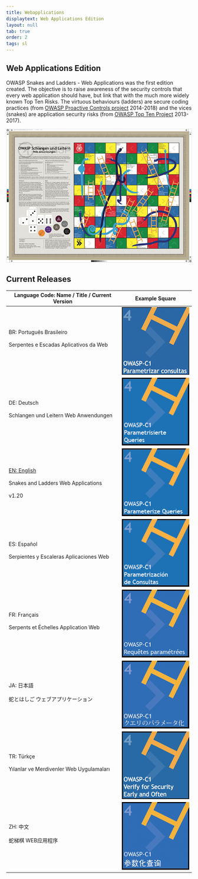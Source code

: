 ```yaml
---
title: Webapplications
displaytext: Web Applications Edition
layout: null
tab: true
order: 2
tags: sl
---
```


## Web Applications Edition

OWASP Snakes and Ladders - Web Applications
was the first edition created. The objective is to raise awareness
of the security controls that every web application should have, but
link that with the much more widely known Top Ten Risks. The virtuous
behaviours (ladders) are secure coding practices (from [OWASP Proactive
Controls project](/www-project-proactive-controls) 2014-2018) and
the vices (snakes) are application security risks (from [OWASP Top Ten
Project](/www-project-top-ten) 2013-2017).

![Overview image of the DE version of OWASP Snakes and Ladders](assets/images/Osn-poster-web-de.jpg)

## Current Releases

Language Code: Name / Title / Current Version | Example Square
------------ | ------ 
BR: Português Brasileiro<br/><br/>Serpentes e Escadas Aplicativos da Web<br/><br/> | ![](assets/images/Osn-webapp-BR.png)
DE: Deutsch<br/><br/>Schlangen und Leitern Web Anwendungen<br/><br/> | ![](assets/images/Osn-webapp-DE.png)
[EN: English](https://github.com/OWASP/www-project-snakes-and-ladders/tree/master/assets/files/web/EN)<br/><br/>Snakes and Ladders Web Applications<br/><br/> v1.20 | ![](assets/images/Osn-webapp-EN.png)
ES: Español<br/><br/>Serpientes y Escaleras Aplicaciones Web<br/><br/> | ![](assets/images/Osn-webapp-ES.png)
FR: Français<br/><br/>Serpents et Échelles Application Web<br/><br/> | ![](assets/images/Osn-webapp-FR.png)
JA: 日本語<br/><br/>蛇とはしご ウェブアプリケーション<br/><br/> | ![](assets/images/Osn-webapp-JA.png)
TR: Türkçe<br/><br/>Yılanlar ve Merdivenler Web Uygulamaları<br/><br/> | ![](assets/images/Osn-webapp-TR.png)
ZH: 中文<br/><br/> 蛇梯棋 WEB应用程序<br/><br/> | ![](assets/images/Osn-webapp-ZH.png)
